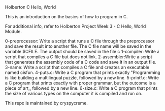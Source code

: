Holberton C Hello, World  

This is an introduction on the basics of how to program in C. 

For additional info, refer to Holberton Project Week 3 - C Hello, World Module. 

0-preprocessor: Write a script that runs a C file through the preprocessor and save the result into another file. The C file name will be saved in the variable $CFILE. The output should be saved in the file c
1-compiler: Write a script that compiles a C file but does not link.
2-assembler:Write a script that generates the assembly code of a C code and save it in an output file.
3-name: Write a script that compiles a C file and creates an executable named cisfun.
4-puts.c: Write a C program that prints exactly "Programming is like building a multilingual puzzle, followed by a new line.
5-printf.c: Write a C program that prints exactly with proper grammar, but the outcome is a piece of art,, followed by a new line.
6-size.c: Write a C program that prints the size of various types on the computer it is compiled and run on.

This repo is maintained by cryspycreme.
